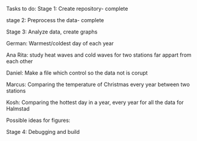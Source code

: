 Tasks to do:
Stage 1: Create repository- complete

stage 2: Preprocess the data- complete

Stage 3: Analyze data, create graphs

German: Warmest/coldest day of each year

Ana Rita: study heat waves and cold waves for two stations far appart from each other

Daniel: Make a file which control so the data not is corupt

Marcus: Comparing the temperature of Christmas every year between two stations

Kosh: Comparing the hottest day in a year, every year for all the data for Halmstad 

Possible ideas for figures:

Stage 4: Debugging and build
